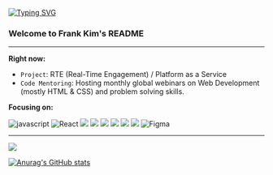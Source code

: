 [![Typing SVG](https://readme-typing-svg.herokuapp.com?color=%2327475A&size=25&lines=Hi%2C+there.+%F0%9F%91%8B)](https://git.io/typing-svg)
### Welcome to Frank Kim's README

---

__Right now:__ 

* `Project`: RTE (Real-Time Engagement) / Platform as a Service 
* `Code Mentoring`: Hosting monthly global webinars on Web Development (mostly HTML & CSS)  and problem solving skills. 


__Focusing on:__ 

![javascript](https://img.shields.io/badge/JavaScript-F7DF1E?&logo=JavaScript&logoColor=black)
![React](https://img.shields.io/badge/React-20232A?style=Plastic&logo=react&logoColor=61DAFB)
<img src="https://img.shields.io/badge/TypeScript-3178C6?style=Plastic&logo=TypeScript&logoColor=white"/> 
<img src="https://img.shields.io/badge/HTML5-E34F26?style=Plastic&logo=HTML5&logoColor=white"/>
<img src="https://img.shields.io/badge/CSS3-1572B6?style=Plastic&logo=CSS3&logoColor=white"/>
<img src="https://img.shields.io/badge/Swift-E36A26?style=Plastic&logo=swift&logoColor=white"/>
<img src="https://img.shields.io/badge/Android-W12A5?style=Plastic&logo=android&logoColor=white"/>
<img src="https://img.shields.io/badge/Flutter-3178C1?style=Plastic&logo=flutter&logoColor=white"/>
![Figma](https://img.shields.io/static/v1?style=Plastic&message=Figma&color=purple&logo=Figma&logoColor=FFFFFF&label=)




---

<div style="display: flex, align-items:center">

   <img src="https://github-readme-stats-sigma-five.vercel.app/api/top-langs/?username=devfrankkim&theme=tokyonight&exclude_repo=Computer-Science-Engineering&layout=compact&langs_count=7"/>
   
  

[![Anurag's GitHub stats](https://github-readme-stats-sigma-five.vercel.app/api?username=devfrankkim&theme=tokyonight&show_icons=true)](https://github.com/devfrankkim/github-readme-stats)

<div>
